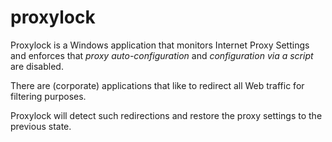 # proxylock

Proxylock is a Windows application that monitors Internet Proxy Settings and enforces that *proxy auto-configuration* and *configuration via a script* are disabled.

There are (corporate) applications that like to redirect all Web traffic for filtering purposes.

Proxylock will detect such redirections and restore the proxy settings to the previous state.
